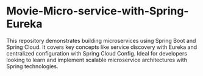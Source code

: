 # Movie-Micro-service-with-Spring-Eureka
This repository demonstrates building microservices using Spring Boot and Spring Cloud. It covers key concepts like service discovery with Eureka and centralized configuration with Spring Cloud Config. Ideal for developers looking to learn and implement scalable microservice architectures with Spring technologies.
